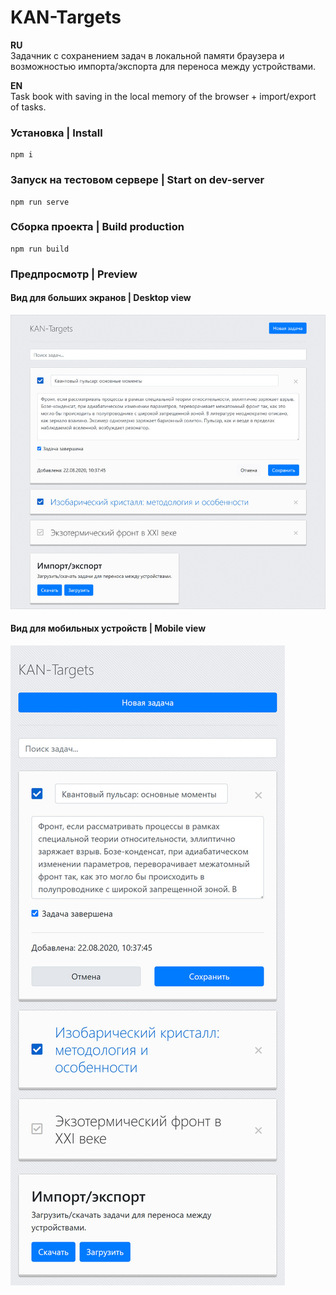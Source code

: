 # KAN-Targets  

**RU**  
Задачник с сохранением задач в локальной памяти браузера и возможностью импорта/экспорта для переноса между устройствами.

**EN**  
Task book with saving in the local memory of the browser + import/export of tasks.

### Установка | Install
```
npm i
```

### Запуск на тестовом сервере | Start on dev-server
```
npm run serve
```

### Сборка проекта | Build production
```
npm run build
```  

### Предпросмотр | Preview  

#### Вид для больших экранов | Desktop view  
![](https://github.com/AKopytenko/KAN-Targets/blob/main/preview/kantargets-preview-desktop.jpg)

#### Вид для мобильных устройств | Mobile view  
![](https://github.com/AKopytenko/KAN-Targets/blob/main/preview/kantargets-preview-mobile.jpg)
